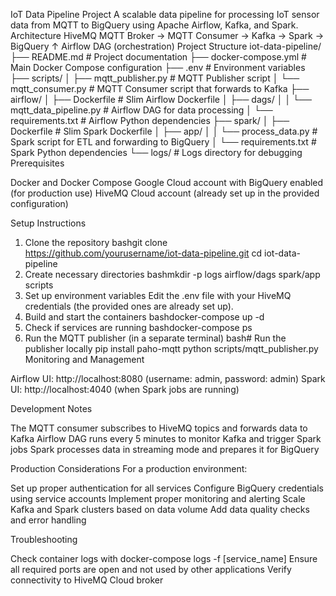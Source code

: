 IoT Data Pipeline Project
A scalable data pipeline for processing IoT sensor data from MQTT to BigQuery using Apache Airflow, Kafka, and Spark.
Architecture
HiveMQ MQTT Broker → MQTT Consumer → Kafka → Spark → BigQuery
                           ↑
                      Airflow DAG
                   (orchestration)
Project Structure
iot-data-pipeline/
├── README.md                      # Project documentation
├── docker-compose.yml             # Main Docker Compose configuration
├── .env                           # Environment variables
├── scripts/
│   ├── mqtt_publisher.py          # MQTT Publisher script
│   └── mqtt_consumer.py           # MQTT Consumer script that forwards to Kafka
├── airflow/
│   ├── Dockerfile                 # Slim Airflow Dockerfile
│   ├── dags/
│   │   └── mqtt_data_pipeline.py  # Airflow DAG for data processing
│   └── requirements.txt           # Airflow Python dependencies
├── spark/
│   ├── Dockerfile                 # Slim Spark Dockerfile
│   ├── app/
│   │   └── process_data.py        # Spark script for ETL and forwarding to BigQuery
│   └── requirements.txt           # Spark Python dependencies
└── logs/                          # Logs directory for debugging
Prerequisites

Docker and Docker Compose
Google Cloud account with BigQuery enabled (for production use)
HiveMQ Cloud account (already set up in the provided configuration)

Setup Instructions
1. Clone the repository
bashgit clone https://github.com/yourusername/iot-data-pipeline.git
cd iot-data-pipeline
2. Create necessary directories
bashmkdir -p logs airflow/dags spark/app scripts
3. Set up environment variables
Edit the .env file with your HiveMQ credentials (the provided ones are already set up).
4. Build and start the containers
bashdocker-compose up -d
5. Check if services are running
bashdocker-compose ps
6. Run the MQTT publisher (in a separate terminal)
bash# Run the publisher locally
pip install paho-mqtt
python scripts/mqtt_publisher.py
Monitoring and Management

Airflow UI: http://localhost:8080 (username: admin, password: admin)
Spark UI: http://localhost:4040 (when Spark jobs are running)

Development Notes

The MQTT consumer subscribes to HiveMQ topics and forwards data to Kafka
Airflow DAG runs every 5 minutes to monitor Kafka and trigger Spark jobs
Spark processes data in streaming mode and prepares it for BigQuery

Production Considerations
For a production environment:

Set up proper authentication for all services
Configure BigQuery credentials using service accounts
Implement proper monitoring and alerting
Scale Kafka and Spark clusters based on data volume
Add data quality checks and error handling

Troubleshooting

Check container logs with docker-compose logs -f [service_name]
Ensure all required ports are open and not used by other applications
Verify connectivity to HiveMQ Cloud broker
